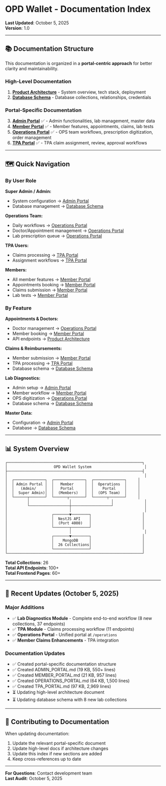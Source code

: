 # OPD Wallet - Documentation Index

**Last Updated**: October 5, 2025  
**Version**: 1.0

---

## 📚 Documentation Structure

This documentation is organized in a **portal-centric approach** for better clarity and maintainability.

### High-Level Documentation

1. **[Product Architecture](./01_PRODUCT_ARCHITECTURE.md)** - System overview, tech stack, deployment
2. **[Database Schema](./02_DATA_SCHEMA_AND_CREDENTIALS.md)** - Database collections, relationships, credentials

### Portal-Specific Documentation

3. **[Admin Portal](./ADMIN_PORTAL.md)** ✅ - Admin functionalities, lab management, master data
4. **[Member Portal](./MEMBER_PORTAL.md)** ✅ - Member features, appointments, claims, lab tests
5. **[Operations Portal](./OPERATIONS_PORTAL.md)** ✅ - OPS team workflows, prescription digitization, order management
6. **[TPA Portal](./TPA_PORTAL.md)** ✅ - TPA claim assignment, review, approval workflows

---

## 🗺️ Quick Navigation

### By User Role

**Super Admin / Admin:**
- System configuration → [Admin Portal](./ADMIN_PORTAL.md)
- Database management → [Database Schema](./02_DATA_SCHEMA_AND_CREDENTIALS.md)

**Operations Team:**
- Daily workflows → [Operations Portal](./OPERATIONS_PORTAL.md)
- Doctor/Appointment management → [Operations Portal](./OPERATIONS_PORTAL.md#doctors-management)
- Lab prescription queue → [Operations Portal](./OPERATIONS_PORTAL.md#lab-diagnostics)

**TPA Users:**
- Claims processing → [TPA Portal](./TPA_PORTAL.md)
- Assignment workflows → [TPA Portal](./TPA_PORTAL.md#claim-assignment)

**Members:**
- All member features → [Member Portal](./MEMBER_PORTAL.md)
- Appointments booking → [Member Portal](./MEMBER_PORTAL.md#appointments)
- Claims submission → [Member Portal](./MEMBER_PORTAL.md#claims-reimbursements)
- Lab tests → [Member Portal](./MEMBER_PORTAL.md#lab-diagnostics)

### By Feature

**Appointments & Doctors:**
- Doctor management → [Operations Portal](./OPERATIONS_PORTAL.md#doctors-management)
- Member booking → [Member Portal](./MEMBER_PORTAL.md#appointments)
- API endpoints → [Product Architecture](./01_PRODUCT_ARCHITECTURE.md#appointments)

**Claims & Reimbursements:**
- Member submission → [Member Portal](./MEMBER_PORTAL.md#claims-reimbursements)
- TPA processing → [TPA Portal](./TPA_PORTAL.md)
- Database schema → [Database Schema](./02_DATA_SCHEMA_AND_CREDENTIALS.md#memberclaims)

**Lab Diagnostics:**
- Admin setup → [Admin Portal](./ADMIN_PORTAL.md#lab-diagnostics)
- Member workflow → [Member Portal](./MEMBER_PORTAL.md#lab-diagnostics)
- OPS digitization → [Operations Portal](./OPERATIONS_PORTAL.md#lab-diagnostics)
- Database schema → [Database Schema](./02_DATA_SCHEMA_AND_CREDENTIALS.md#lab-collections)

**Master Data:**
- Configuration → [Admin Portal](./ADMIN_PORTAL.md#master-data)
- Database → [Database Schema](./02_DATA_SCHEMA_AND_CREDENTIALS.md#master-data-collections)

---

## 📊 System Overview

```
┌─────────────────────────────────────────────────────────────┐
│                     OPD Wallet System                        │
├─────────────────────────────────────────────────────────────┤
│                                                              │
│  ┌──────────────┐  ┌──────────────┐  ┌──────────────┐     │
│  │ Admin Portal │  │   Member     │  │  Operations  │     │
│  │   (Admin/    │  │   Portal     │  │    Portal    │     │
│  │  Super Admin)│  │  (Members)   │  │  (OPS Team)  │     │
│  └──────┬───────┘  └──────┬───────┘  └──────┬───────┘     │
│         │                  │                  │              │
│         └──────────────────┼──────────────────┘              │
│                            │                                 │
│                    ┌───────▼────────┐                       │
│                    │  NestJS API    │                       │
│                    │  (Port 4000)   │                       │
│                    └───────┬────────┘                       │
│                            │                                 │
│                    ┌───────▼────────┐                       │
│                    │    MongoDB     │                       │
│                    │  26 Collections│                       │
│                    └────────────────┘                       │
└─────────────────────────────────────────────────────────────┘
```

**Total Collections**: 26  
**Total API Endpoints**: 100+  
**Total Frontend Pages**: 60+

---

## 🔄 Recent Updates (October 5, 2025)

### Major Additions
- ✅ **Lab Diagnostics Module** - Complete end-to-end workflow (8 new collections, 37 endpoints)
- ✅ **TPA Module** - Claims processing workflow (11 endpoints)
- ✅ **Operations Portal** - Unified portal at `/operations`
- ✅ **Member Claims Enhancements** - TPA integration

### Documentation Updates
- ✅ Created portal-specific documentation structure
- ✅ Created ADMIN_PORTAL.md (19 KB, 550+ lines)
- ✅ Created MEMBER_PORTAL.md (21 KB, 957 lines)
- ✅ Created OPERATIONS_PORTAL.md (64 KB, 1,500 lines)
- ✅ Created TPA_PORTAL.md (97 KB, 2,969 lines)
- ⏳ Updating high-level architecture document
- ⏳ Updating database schema with 8 new lab collections

---

## 📝 Contributing to Documentation

When updating documentation:
1. Update the relevant portal-specific document
2. Update high-level docs if architecture changes
3. Update this index if new sections are added
4. Keep cross-references up to date

---

**For Questions**: Contact development team  
**Last Audit**: October 5, 2025

